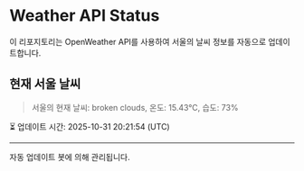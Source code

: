 
# Weather API Status

이 리포지토리는 OpenWeather API를 사용하여 서울의 날씨 정보를 자동으로 업데이트합니다.

## 현재 서울 날씨
> 서울의 현재 날씨: broken clouds, 온도: 15.43°C, 습도: 73%

⏳ 업데이트 시간: 2025-10-31 20:21:54 (UTC)

---
자동 업데이트 봇에 의해 관리됩니다.

